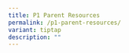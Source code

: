 ```yaml
---
title: P1 Parent Resources
permalink: /p1-parent-resources/
variant: tiptap
description: ""
---
```

